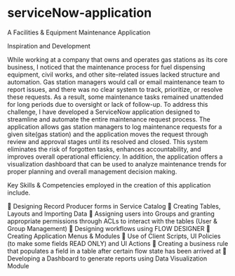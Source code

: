 # serviceNow-application

A Facilities & Equipment Maintenance Application

Inspiration and Development

While working at a company that owns and operates gas stations as its core business, I noticed that the maintenance process for fuel dispensing equipment, civil works, and other site-related issues lacked structure and automation. Gas station managers would call or email maintenance team to report issues, and there was no clear system to track, prioritize, or resolve these requests. As a result, some maintenance tasks remained unattended for long periods due to oversight or lack of follow-up.
To address this challenge, I have developed a ServiceNow application designed to streamline and automate the entire maintenance request process. The application allows gas station managers to log maintenance requests for a given site(gas station) and the application moves the request through review and approval stages until its resolved and closed. This system eliminates the risk of forgotten tasks, enhances accountability, and improves overall operational efficiency. In addition, the application offers a visualization dashboard that can be used to analyze maintenance trends for proper planning and overall management decision making.

Key Skills & Competencies employed in the creation of this application include.



	Designing Record Producer forms in Service Catalog
	Creating Tables, Layouts and Importing Data 
	Assigning users into Groups and granting appropriate permissions through ACLs to interact with the tables (User & Group Management)
	Designing workflows using FLOW DESIGNER
	Creating Application Menus & Modules
	Use of Client Scripts, UI Policies (to make some fields READ ONLY) and UI Actions
	Creating a business rule that populates a field in a table after certain flow state has been arrived at
	Developing a Dashboard to generate reports using Data Visualization Module


